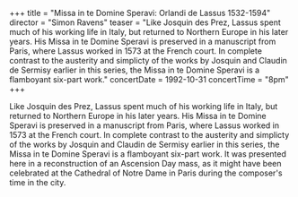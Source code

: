 +++
title = "Missa in te Domine Speravi: Orlandi de Lassus 1532-1594"
director = "Simon Ravens"
teaser = "Like Josquin des Prez, Lassus spent much of his working life in Italy, but returned to Northern Europe in his later years. His Missa in te Domine Speravi is preserved in a manuscript from Paris, where Lassus worked in 1573 at the French court. In complete contrast to the austerity and simplicty of the works by Josquin and Claudin de Sermisy earlier in this series, the Missa in te Domine Speravi is a flamboyant six-part work."
concertDate = 1992-10-31
concertTime = "8pm"
+++

Like Josquin des Prez, Lassus spent much of his working life in Italy, but returned to Northern Europe in his later years. His Missa in te Domine Speravi is preserved in a manuscript from Paris, where Lassus worked in 1573 at the French court. In complete contrast to the austerity and simplicty of the works by Josquin and Claudin de Sermisy earlier in this series, the Missa in te Domine Speravi is a flamboyant six-part work. It was presented here in a reconstruction of an Ascension Day mass, as it might have been celebrated at the Cathedral of Notre Dame in Paris during the composer's time in the city.

